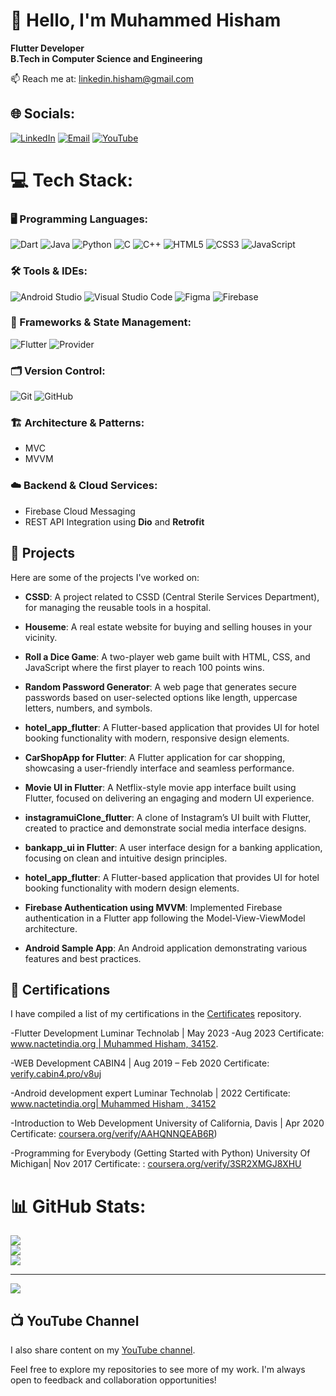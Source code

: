 # 👋 Hello, I'm Muhammed Hisham

**Flutter Developer**  
**B.Tech in Computer Science and Engineering**

📫 Reach me at: linkedin.hisham@gmail.com

## 🌐 Socials:
[![LinkedIn](https://img.shields.io/badge/LinkedIn-%230077B5.svg?logo=linkedin&logoColor=white)](https://www.linkedin.com/in/hisham-ka/) 
[![Email](https://img.shields.io/badge/Email-%23D14836.svg?logo=gmail&logoColor=white)](mailto:linkedin.hisham@gmail.com)
[![YouTube](https://img.shields.io/badge/-YouTube-black?logo=youtube&logoColor=red&style=flat-square)](https://www.youtube.com/channel/UCh6eC6exSKUQjDRCK104p-Q)

 <!--  # 💻 Tech Stack:
![Flutter](https://img.shields.io/badge/Flutter-%2302569B.svg?style=for-the-badge&logo=Flutter&logoColor=white) ![Git](https://img.shields.io/badge/git-%23F05033.svg?style=for-the-badge&logo=git&logoColor=white) ![Dart](https://img.shields.io/badge/dart-%230175C2.svg?style=for-the-badge&logo=dart&logoColor=white) ![Firebase](https://img.shields.io/badge/firebase-%23039BE5.svg?style=for-the-badge&logo=firebase) ![Java](https://img.shields.io/badge/java-%23ED8B00.svg?style=for-the-badge&logo=openjdk&logoColor=white) ![HTML5](https://img.shields.io/badge/html5-%23E34F26.svg?style=for-the-badge&logo=html5&logoColor=white) ![JavaScript](https://img.shields.io/badge/javascript-%23323330.svg?style=for-the-badge&logo=javascript&logoColor=%23F7DF1E) ![Python](https://img.shields.io/badge/python-3670A0?style=for-the-badge&logo=python&logoColor=ffdd54) ![Ionic](https://img.shields.io/badge/Ionic-%233880FF.svg?style=for-the-badge&logo=Ionic&logoColor=white) ![GitHub](https://img.shields.io/badge/github-%23121011.svg?style=for-the-badge&logo=github&logoColor=white)
 -->

# 💻 Tech Stack:

### 🖥️ Programming Languages:
![Dart](https://img.shields.io/badge/dart-%230175C2.svg?style=for-the-badge&logo=dart&logoColor=white) 
![Java](https://img.shields.io/badge/java-%23ED8B00.svg?style=for-the-badge&logo=openjdk&logoColor=white) 
![Python](https://img.shields.io/badge/python-3670A0?style=for-the-badge&logo=python&logoColor=ffdd54) 
![C](https://img.shields.io/badge/C-%2300599C.svg?style=for-the-badge&logo=c&logoColor=white) 
![C++](https://img.shields.io/badge/C++-%2300599C.svg?style=for-the-badge&logo=c%2B%2B&logoColor=white) 
![HTML5](https://img.shields.io/badge/html5-%23E34F26.svg?style=for-the-badge&logo=html5&logoColor=white) 
![CSS3](https://img.shields.io/badge/css3-%231572B6.svg?style=for-the-badge&logo=css3&logoColor=white) 
![JavaScript](https://img.shields.io/badge/javascript-%23323330.svg?style=for-the-badge&logo=javascript&logoColor=%23F7DF1E)

### 🛠️ Tools & IDEs:
![Android Studio](https://img.shields.io/badge/Android%20Studio-%233DDC84.svg?style=for-the-badge&logo=android-studio&logoColor=white) 
![Visual Studio Code](https://img.shields.io/badge/VS%20Code-%23007ACC.svg?style=for-the-badge&logo=visual-studio-code&logoColor=white) 
![Figma](https://img.shields.io/badge/Figma-%23F24E1E.svg?style=for-the-badge&logo=figma&logoColor=white) 
![Firebase](https://img.shields.io/badge/firebase-%23039BE5.svg?style=for-the-badge&logo=firebase)

### 📱 Frameworks & State Management:
![Flutter](https://img.shields.io/badge/Flutter-%2302569B.svg?style=for-the-badge&logo=Flutter&logoColor=white) 
![Provider](https://img.shields.io/badge/Provider-%2302569B.svg?style=for-the-badge&logo=flutter&logoColor=white)

### 🗂️ Version Control:
![Git](https://img.shields.io/badge/git-%23F05033.svg?style=for-the-badge&logo=git&logoColor=white) 
![GitHub](https://img.shields.io/badge/github-%23121011.svg?style=for-the-badge&logo=github&logoColor=white)

### 🏗️ Architecture & Patterns:
- MVC  
- MVVM

### ☁️ Backend & Cloud Services: 
- Firebase Cloud Messaging  
- REST API Integration using **Dio** and **Retrofit**



## 🚀 Projects

Here are some of the projects I've worked on:

- **CSSD**: A project related to CSSD (Central Sterile Services Department), for managing the reusable tools in a hospital.
  
- **Houseme**: A real estate website for buying and selling houses in your vicinity.
  
- **Roll a Dice Game**: A two-player web game built with HTML, CSS, and JavaScript where the first player to reach 100 points wins.
  
- **Random Password Generator**: A web page that generates secure passwords based on user-selected options like length, uppercase letters, numbers, and symbols.
  
- **hotel_app_flutter**: A Flutter-based application that provides UI for hotel booking functionality with modern, responsive design elements.

- **CarShopApp for Flutter**: A Flutter application for car shopping, showcasing a user-friendly interface and seamless performance. 

- **Movie UI in Flutter**: A Netflix-style movie app interface built using Flutter, focused on delivering an engaging and modern UI experience.
  
- **instagramuiClone_flutter**: A clone of Instagram’s UI built with Flutter, created to practice and demonstrate social media interface designs.

- **bankapp_ui in Flutter**: A user interface design for a banking application, focusing on clean and intuitive design principles.

- **hotel_app_flutter**: A Flutter-based application that provides UI for hotel booking functionality with modern design elements.

- **Firebase Authentication using MVVM**: Implemented Firebase authentication in a Flutter app following the Model-View-ViewModel architecture.  

- **Android Sample App**: An Android application demonstrating various features and best practices.  

## 📜 Certifications

I have compiled a list of my certifications in the [Certificates](https://github.com/Hishamkool/Certificates) repository.

-Flutter Development
Luminar Technolab | May 2023 -Aug 2023
Certificate: [www.nactetindia.org | Muhammed Hisham, 34152](https://www.nactetindia.org/search.php).

-WEB Development
CABIN4 | Aug 2019 – Feb 2020
Certificate: [verify.cabin4.pro/v8uj]([verify.cabin4.pro/v8uj](https://verify.cabin4.pro/v8uj)) 

-Android development expert
Luminar Technolab | 2022
Certificate: [www.nactetindia.org| Muhammed Hisham , 34152](https://www.nactetindia.org/search.php) 

-Introduction to Web Development
University of California, Davis | Apr 2020
Certificate: [coursera.org/verify/AAHQNNQEAB6R](https://www.coursera.org/account/accomplishments/verify/AAHQNNQEAB6R))

-Programming for Everybody (Getting Started with Python)
University Of Michigan| Nov 2017 
Certificate: : [coursera.org/verify/3SR2XMGJ8XHU](https://www.coursera.org/account/accomplishments/verify/3SR2XMGJ8XHU)

# 📊 GitHub Stats:
![](https://github-readme-stats.vercel.app/api?username=Hishamkool&theme=dark&hide_border=false&include_all_commits=false&count_private=false)<br/>
![](https://github-readme-streak-stats.herokuapp.com/?user=Hishamkool&theme=dark&hide_border=false)<br/>
![](https://github-readme-stats.vercel.app/api/top-langs/?username=Hishamkool&theme=dark&hide_border=false&include_all_commits=false&count_private=false&layout=compact)

---
[![](https://visitcount.itsvg.in/api?id=Hishamkool&icon=0&color=0)](https://visitcount.itsvg.in)

## 📺 YouTube Channel

I also share content on my [YouTube channel](https://www.youtube.com/channel/UCh6eC6exSKUQjDRCK104p-Q).

Feel free to explore my repositories to see more of my work. I'm always open to feedback and collaboration opportunities!




<!-- Proudly created with GPRM ( https://gprm.itsvg.in ) -->
